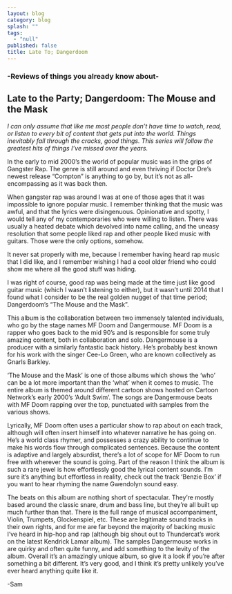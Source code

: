 ```yaml
---
layout: blog
category: blog
splash: ""
tags: 
  - "null"
published: false
title: Late To; Dangerdoom
---
```


### -Reviews of things you already know about-

## Late to the Party; Dangerdoom: The Mouse and the Mask

_I can only assume that like me most people don’t have time to watch, read, or listen to every bit of content that gets put into the world. Things inevitably fall through the cracks, good things. This series will follow the greatest hits of things I’ve missed over the years._

In the early to mid 2000’s the world of popular music was in the grips of Gangster Rap. The genre is still around and even thriving if Doctor Dre’s newest release “Compton” is anything to go by, but it’s not as all-encompassing as it was back then.

When gangster rap was around I was at one of those ages that it was impossible to ignore popular music. I remember thinking that the music was awful, and that the lyrics were disingenuous. Opinionative and spotty, I would tell any of my contemporaries who were willing to listen. There was usually a heated debate which devolved into name calling, and the uneasy resolution that some people liked rap and other people liked music with guitars. Those were the only options, somehow.

It never sat properly with me, because I remember having heard rap music that I did like, and I remember wishing I had a cool older friend who could show me where all the good stuff was hiding.

I was right of course, good rap was being made at the time just like good guitar music (which I wasn’t listening to either), but it wasn’t until 2014 that I found what I consider to be the real golden nugget of that time period; Dangerdoom’s “The Mouse and the Mask”.

This album is the collaboration between two immensely talented individuals, who go by the stage names MF Doom and Dangermouse. MF Doom is a rapper who goes back to the mid 90’s and is responsible for some truly amazing content, both in collaboration and solo. Dangermouse is a producer with a similarly fantastic back history. He’s probably best known for his work with the singer Cee-Lo Green, who are known collectively as Gnarls Barkley.

‘The Mouse and the Mask’ is one of those albums which shows the ‘who’ can be a lot more important than the ‘what’ when it comes to music. The entire album is themed around different cartoon shows hosted on Cartoon Network’s early 2000’s ‘Adult Swim’. The songs are Dangermouse beats with MF Doom rapping over the top, punctuated with samples from the various shows.

Lyrically, MF Doom often uses a particular show to rap about on each track, although will often insert himself into whatever narrative he has going on. He’s a world class rhymer, and possesses a crazy ability to continue to make his words flow through complicated sentences. Because the content is adaptive and largely absurdist, there’s a lot of scope for MF Doom to run free with wherever the sound is going. Part of the reason I think the album is such a rare jewel is how effortlessly good the lyrical content sounds. I’m sure it’s anything but effortless in reality, check out the track ‘Benzie Box’ if you want to hear rhyming the name Gwendolyn sound easy.

The beats on this album are nothing short of spectacular. They’re mostly based around the classic snare, drum and bass line, but they’re all built up much further than that. There is the full range of musical accompaniment, Violin, Trumpets, Glockenspiel, etc. These are legitimate sound tracks in their own rights, and for me are far beyond the majority of backing music I’ve heard in hip-hop and rap (although big shout out to Thundercat’s work on the latest Kendrick Lamar album). The samples Dangermouse works in are quirky and often quite funny, and add something to the levity of the album.
Overall it’s an amazingly unique album, so give it a look if you’re after something a bit different. It’s very good, and I think it’s pretty unlikely you’ve ever heard anything quite like it.

-Sam
